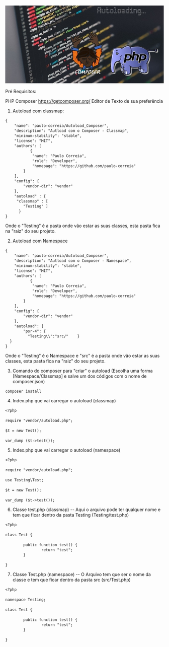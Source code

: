 ![Alt text](imgs/0.jpeg)


Pré Requisitos:

PHP
Composer https://getcomposer.org/
Editor de Texto de sua preferência

1) Autoload com classmap:

```
{
    "name": "paulo-correia/Autoload_Composer",
    "description": "Autload com o Composer - Classmap",
    "minimum-stability": "stable",
    "license": "MIT",
    "authors": [
           {
            "name": "Paulo Correia",
            "role": "Developer",
            "homepage": "https://github.com/paulo-correia"
        }
    ],
    "config": {
        "vendor-dir": "vendor"
    },
    "autoload" : {
     "classmap" : [
        "Testing" ]
      }
}

```

Onde o "Testing" é a pasta onde vão estar as suas classes, esta pasta fica na "raiz" do seu projeto.

2) Autoload com Namespace

```
{
    "name": "paulo-correia/Autoload_Composer",
    "description": "Autload com o Composer - Namespace",
    "minimum-stability": "stable",
    "license": "MIT",
    "authors": [
           {
            "name": "Paulo Correia",
            "role": "Developer",
            "homepage": "https://github.com/paulo-correia"
        }
    ],
    "config": {
        "vendor-dir": "vendor"
    },
    "autoload": {
        "psr-4": {
          "Testing\\":"src/"    }
  }
}
```

Onde o "Testing" é o Namespace e "src" é a pasta onde vão estar as suas classes, esta pasta fica na "raiz" do seu projeto.

3) Comando do composer para "criar" o autoload (Escolha uma forma [Namespace/Classmap] e salve um dos códigos com o nome de composer.json)

```
composer install
```

4) Index.php que vai carregar o autoload (classmap)

```
<?php

require "vendor/autoload.php";

$t = new Test();

var_dump ($t->test());

```

5) Index.php que vai carregar o autoload (namespace)

```
<?php

require "vendor/autoload.php";

use Testing\Test;

$t = new Test();

var_dump ($t->test());
```

6) Classe test.php (classmap) -- Aqui o arquivo pode ter qualquer nome e tem que ficar dentro da pasta Testing (Testing/test.php)

```
<?php

class Test {

        public function test() {
                return "test";
        }

}

```

7) Classe Test.php (namespace) -- O Arquivo tem que ser o nome da classe e tem que ficar dentro da pasta src (src/Test.php)

```
<?php

namespace Testing;

class Test {

        public function test() {
                return "test";
        }

}
```


